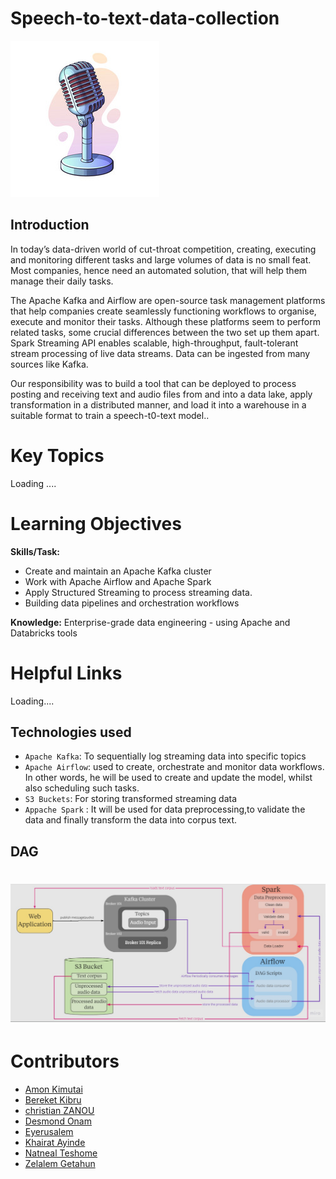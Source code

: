 

# Speech-to-text-data-collection
![](Picture/mic2.jpg)



## Introduction

<p> In today’s data-driven world of cut-throat competition, creating, executing and monitoring different tasks and large volumes of data is no small feat. Most companies, hence need an automated solution, that will help them manage their daily tasks. </p>

<p>The Apache Kafka and Airflow are open-source task management platforms that help companies create seamlessly functioning workflows to organise, execute and monitor their tasks. Although these platforms seem to perform related tasks, some crucial differences between the two set up them apart. Spark Streaming API enables scalable, high-throughput, fault-tolerant stream processing of live data streams. Data can be ingested from many sources like Kafka. </p>

<p>Our responsibility was to build a tool that can be deployed to process posting and receiving text and audio files from and into a data lake, apply transformation in a distributed manner, and load it into a warehouse in a suitable format to train a speech-t0-text model..</p>


 
<h1> Key Topics</h1>
   Loading ....
   
<h1>Learning Objectives</h1>

<b>Skills/Task:</b>
* Create and maintain an Apache Kafka cluster
* Work with Apache Airflow  and Apache Spark
* Apply Structured Streaming to process streaming data.
* Building data pipelines and orchestration workflows


<b>Knowledge:</b>
Enterprise-grade data engineering - using Apache and Databricks tools


<h1>Helpful Links</h1>
Loading.... 

## Technologies used 
- ``Apache Kafka``: To sequentially log streaming data into specific topics
- ``Apache Airflow``: used  to create, orchestrate and monitor data workflows. In other words, he will be used to create and update the model, whilst also scheduling such tasks.
- ``S3 Buckets``: For storing transformed streaming data
- ``Appache Spark`` : It will be used for data preprocessing,to validate the data   and finally transform the data into corpus text.

## DAG
![](Picture/model.PNG)
=======


# Contributors

* [Amon Kimutai](https://github.com/AmonKi)
* [Bereket Kibru](https://github.com/bereketkibru)
* [christian ZANOU](https://github.com/Zchristian955)
* [Desmond Onam](https://github.com/Desmondonam)
* [Eyerusalem](https://github.com/eyerus21)
* [Khairat Ayinde](https://github.com/khaiyra)
* [Natneal Teshome](https://github.com/Natty-star)
* [Zelalem Getahun](https://github.com/zelalemgetahun9374)










  
